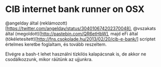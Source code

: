 # CIB internet bank runner on OSX

@angelday által (reklámozott)[https://twitter.com/angelday/status/304010674202370048], @vszakats által (megoldott)[http://pastebin.com/QR6etHbW],
majd eFi által (tökéletesített)[http://fns.csokolade.hu/2013/02/20/cib-e-bank/] scriptet értelmes keretbe foglaltam, és tovább reszeltem.

Elvégre a bash-t lehet használni tízkilós kalapácsnak is, de akkor ne
csodálkozzunk, mikor ráütünk az ujjunkra.
